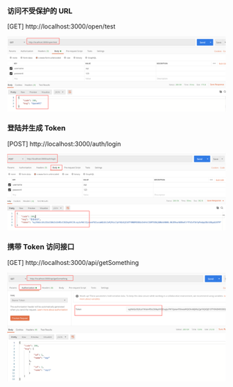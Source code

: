 ### 访问不受保护的 URL
[GET] http://localhost:3000/open/test

![open](./img/open.png)

### 登陆并生成 Token
[POST] http://localhost:3000/auth/login

![login](./img/login.png)

### 携带 Token 访问接口
[GET] http://localhost:3000/api/getSomething

![api](./img/api.png)

